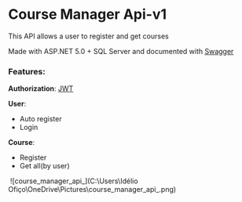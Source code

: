 # Course Manager Api-v1

This API allows a user to register and get courses

Made with ASP.NET 5.0 + SQL Server and documented with [Swagger](https://swagger.io/tools/swagger-ui/)

### **Features:**

  **Authorization**: [JWT](https://jwt.io/introduction)

  **User**:
   - Auto register 
   - Login 

  **Course**:
   - Register
   - Get all(by user)



​    ![course_manager_api_](C:\Users\Idélio Ofiço\OneDrive\Pictures\course_manager_api_.png)
